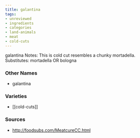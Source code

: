 ```yaml
---
title: galantina
tags:
- unreviewed
- ingredients
- categories
- land-animals
- meat
- cold-cuts
---
```

galantina Notes: This is cold cut resembles a chunky mortadella. Substitutes: mortadella OR bologna

### Other Names

* galantina

### Varieties

* [[cold-cuts]]

### Sources
* http://foodsubs.com/MeatcureCC.html
